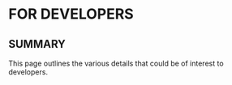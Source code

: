 # FOR DEVELOPERS
## SUMMARY
This page outlines the various details that could be of interest to developers.